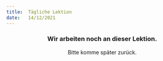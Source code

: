```yaml
---
title:  Tägliche Lektion
date:   14/12/2021
---
```


### <center>Wir arbeiten noch an dieser Lektion.</center>
<center>Bitte komme später zurück.</center>